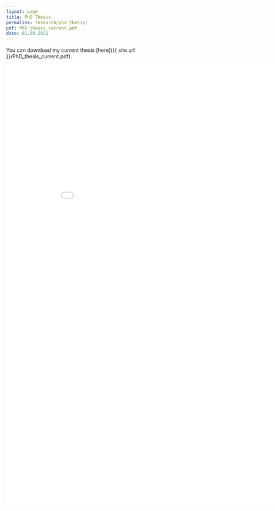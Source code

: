 ```yaml
---
layout: page
title: PhD Thesis 
permalink: research/phd_thesis/
pdf: PhD_thesis_current.pdf
date: 01.09.2021
---
```

You can download my current thesis [here]({{ site.url }}/PhD_thesis_current.pdf).

<embed src="{{ site.url }}/PhD_thesis_current.pdf" type="application/pdf" width="900" height="1200"/>

